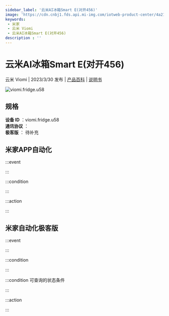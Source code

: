 ```yaml
---
sidebar_label: '云米AI冰箱Smart E(对开456)'
image: 'https://cdn.cnbj1.fds.api.mi-img.com/iotweb-product-center/4a218d419da5d1606b4c48eaf2bdd6ac_1678427371419.png?GalaxyAccessKeyId=AKVGLQWBOVIRQ3XLEW&Expires=9223372036854775807&Signature=0cX5y6qGiegdSIJKvtReT6ZIn24='
keywords: 
 - 米家
 - 云米 Viomi
 - 云米AI冰箱Smart E(对开456)
description : ''
---
```

# 云米AI冰箱Smart E(对开456)

云米 Viomi | 2023/3/30 发布 | [产品百科](https://home.mi.com/webapp/content/baike/product/index.html?model=viomi.fridge.u58/) | [说明书](https://home.mi.com/views/introduction.html?model=viomi.fridge.u58&region=cn)

![viomi.fridge.u58](https://cdn.cnbj1.fds.api.mi-img.com/iotweb-product-center/4a218d419da5d1606b4c48eaf2bdd6ac_1678427371419.png?GalaxyAccessKeyId=AKVGLQWBOVIRQ3XLEW&Expires=9223372036854775807&Signature=0cX5y6qGiegdSIJKvtReT6ZIn24=)

## 规格  
> 
**设备 ID** ：viomi.fridge.u58  
**通讯协议** ：  
**极客版**  ： 待补充 


## 米家APP自动化  

:::event  

:::

:::condition  

:::

:::action   

:::

## 米家自动化极客版  

:::event  

:::

:::condition  

:::

:::condition 可查询的状态条件  

:::

:::action  

:::

        
